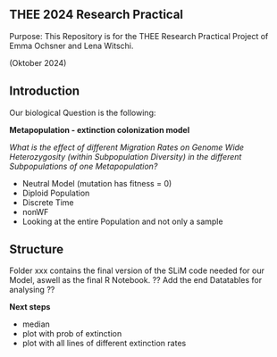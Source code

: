 **THEE 2024 Research Practical**
--------------------------------------------------------------------------------------------------------------------
Purpose: This Repository is for the THEE Research Practical Project of Emma Ochsner and Lena Witschi. 

(Oktober 2024)


**Introduction**
--------------------------------------------------------------------------------------------------------------------
Our biological Question is the following: 

**Metapopulation - extinction colonization model**

*What is the effect of different Migration Rates on Genome Wide Heterozygosity (within Subpopulation Diversity) in the different Subpopulations of one Metapopulation?*

- Neutral Model (mutation has fitness = 0)
- Diploid Population
- Discrete Time
- nonWF
- Looking at the entire Population and not only a sample

**Structure**
--------------------------------------------------------------------------------------------------------------------
Folder xxx contains the final version of the SLiM code needed for our Model, aswell as the final R Notebook. 
?? Add the end Datatables for analysing ?? 


**Next steps**

- median
- plot with prob of extinction
- plot with all lines of different extinction rates 
  
  
